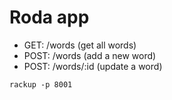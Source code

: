 # Roda app

- GET: /words (get all words)
- POST: /words (add a new word)
- POST: /words/:id (update a word)

`rackup -p 8001`
